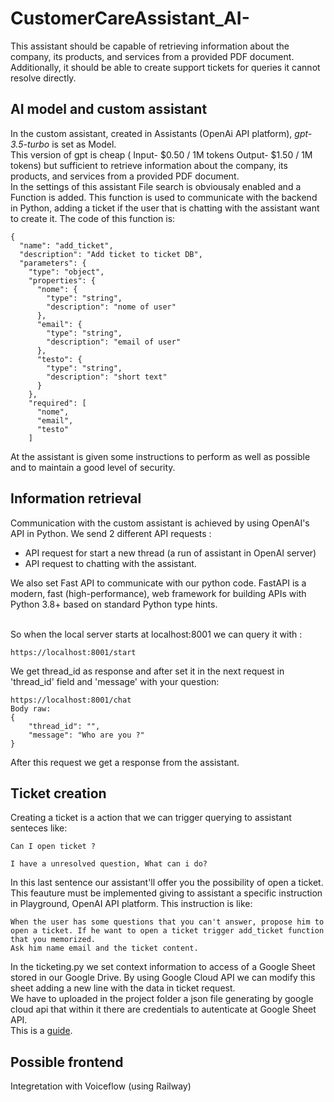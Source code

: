 # CustomerCareAssistant_AI-

This assistant should be capable of retrieving information about the company, its products, and services from a provided PDF document. Additionally, it should be able to create support tickets for 
queries it cannot resolve directly.


## AI model and custom assistant ##

In the custom assistant, created in Assistants (OpenAi API platform), <i>gpt-3.5-turbo</i> is set as Model.
<br>
This version of gpt is cheap (	Input- $0.50 / 1M tokens  Output-	$1.50 / 1M tokens) but sufficient to retrieve information about the company, its products, and services from a provided PDF document.<br>
In the settings of this assistant File search is obviousaly enabled and a Function is added.
This function is used to communicate with the backend in Python, adding a ticket if the user that is chatting with the assistant want to create it.
The code of this function is:
```
{
  "name": "add_ticket",
  "description": "Add ticket to ticket DB",
  "parameters": {
    "type": "object",
    "properties": {
      "nome": {
        "type": "string",
        "description": "nome of user"
      },
      "email": {
        "type": "string",
        "description": "email of user"
      },
      "testo": {
        "type": "string",
        "description": "short text"
      }
    },
    "required": [
      "nome",
      "email",
      "testo"
    ]
```

At the assistant is given some instructions to perform as well as possible and to maintain a good level of security.

## Information retrieval ##

Communication with the custom assistant is achieved by using OpenAI's API in Python.
We send 2 different API requests :
* API request for start a new thread (a run of assistant in OpenAI server)
* API request to chatting with the assistant.
 
We also set Fast API to communicate with our python code.
FastAPI is a modern, fast (high-performance), web framework for building APIs with Python 3.8+ based on standard Python type hints.

<br>
So when the local server starts at localhost:8001 we can query it with :

```
https://localhost:8001/start
```
We get thread_id as response and after set it in the next request in 'thread_id' field and 'message' with your question:
```
https://localhost:8001/chat
Body raw:
{
    "thread_id": "",
    "message": "Who are you ?"
}
```
After this request we get a response from the assistant.

## Ticket creation ##

Creating a ticket is a action that we can trigger querying to assistant senteces like:
```
Can I open ticket ?
```
```
I have a unresolved question, What can i do?
```
In this last sentence our assistant'll offer you the possibility of open a ticket.
This feauture must be implemented giving to assistant a specific instruction in Playground, OpenAI API platform.
This instruction is like:
```
When the user has some questions that you can't answer, propose him to open a ticket. If he want to open a ticket trigger add_ticket function that you memorized.
Ask him name email and the ticket content.  
```
In the ticketing.py we set context information to access of a Google Sheet stored in our Google Drive.
By using Google Cloud API we can modify this sheet adding a new line with the data in ticket request.
<br>
We have to uploaded in the project folder a json file generating by google cloud api that within it there are credentials to autenticate at Google Sheet API.<br>
This is a <a href="https://developers.google.com/sheets/api/guides/concepts?hl=it">guide</a>.


## Possible frontend ##

Integretation with Voiceflow (using Railway)






